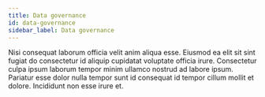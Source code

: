 ```yaml
---
title: Data governance
id: data-governance
sidebar_label: Data governance
---
```


<!-- @part src="../parts/data-governance/h1-data-governance-description.md" -->

Nisi consequat laborum officia velit anim aliqua esse. Eiusmod ea elit sit sint fugiat do consectetur id aliquip cupidatat voluptate officia irure. Consectetur culpa ipsum laborum tempor minim ullamco nostrud ad labore ipsum. Pariatur esse dolor nulla tempor sunt id consequat id tempor cillum mollit et dolore. Incididunt non esse irure et.
<!-- @/part -->

<!-- @part src="../parts/data-governance/h1-data-governance-body.md" -->
<!-- Your content goes here, replacing this comment -->
<!-- @/part -->

